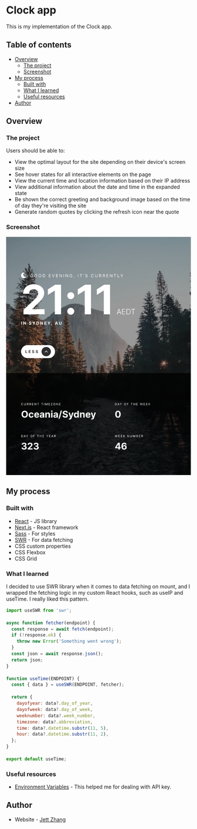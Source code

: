 # Clock app

This is my implementation of the Clock app.

## Table of contents

- [Overview](#overview)
  - [The project](#the-project)
  - [Screenshot](#screenshot)
- [My process](#my-process)
  - [Built with](#built-with)
  - [What I learned](#what-i-learned)
  - [Useful resources](#useful-resources)
- [Author](#author)

## Overview

### The project

Users should be able to:

- View the optimal layout for the site depending on their device's screen size
- See hover states for all interactive elements on the page
- View the current time and location information based on their IP address
- View additional information about the date and time in the expanded state
- Be shown the correct greeting and background image based on the time of day they're visiting the site
- Generate random quotes by clicking the refresh icon near the quote

### Screenshot

![](./screenshot.jpg)

## My process

### Built with

- [React](https://reactjs.org/) - JS library
- [Next.js](https://nextjs.org/) - React framework
- [Sass](https://sass-lang.com/) - For styles
- [SWR](https://swr.vercel.app/) - For data fetching
- CSS custom properties
- CSS Flexbox
- CSS Grid

### What I learned

I decided to use SWR library when it comes to data fetching on mount, and I wrapped the fetching logic in my custom React hooks, such as useIP and useTime. I really liked this pattern.

```js
import useSWR from 'swr';

async function fetcher(endpoint) {
  const response = await fetch(endpoint);
  if (!response.ok) {
    throw new Error('Something went wrong');
  }
  const json = await response.json();
  return json;
}

function useTime(ENDPOINT) {
  const { data } = useSWR(ENDPOINT, fetcher);

  return {
    dayofyear: data?.day_of_year,
    dayofweek: data?.day_of_week,
    weeknumber: data?.week_number,
    timezone: data?.abbreviation,
    time: data?.datetime.substr(11, 5),
    hour: data?.datetime.substr(11, 2),
  };
}

export default useTime;
```

### Useful resources

- [Environment Variables](https://blog.logrocket.com/customizing-environment-variables-next-js-13/) - This helped me for dealing with API key.

## Author

- Website - [Jett Zhang](https://github.com/seamissu)
